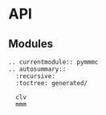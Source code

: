 # API

## Modules
```{eval-rst}
.. currentmodule:: pymmmc
.. autosummary::
  :recursive:
  :toctree: generated/

  clv
  mmm
```
